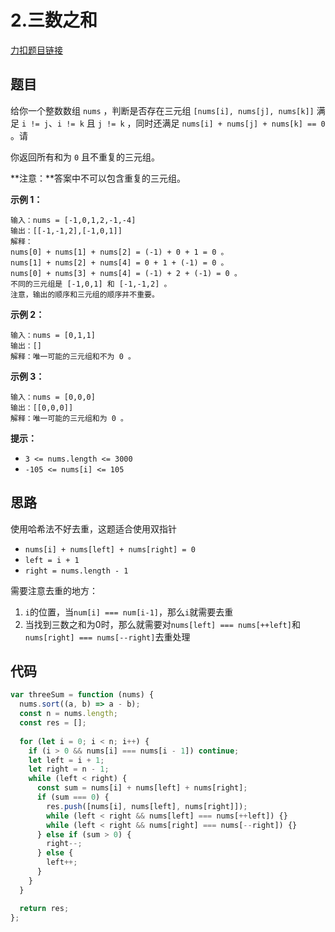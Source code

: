 # 2.三数之和

[力扣题目链接](https://leetcode.cn/problems/3sum/)

## 题目

给你一个整数数组 `nums` ，判断是否存在三元组 `[nums[i], nums[j], nums[k]]` 满足 `i != j`、`i != k` 且 `j != k` ，同时还满足 `nums[i] + nums[j] + nums[k] == 0` 。请

你返回所有和为 `0` 且不重复的三元组。

**注意：**答案中不可以包含重复的三元组。

 

**示例 1：**

```
输入：nums = [-1,0,1,2,-1,-4]
输出：[[-1,-1,2],[-1,0,1]]
解释：
nums[0] + nums[1] + nums[2] = (-1) + 0 + 1 = 0 。
nums[1] + nums[2] + nums[4] = 0 + 1 + (-1) = 0 。
nums[0] + nums[3] + nums[4] = (-1) + 2 + (-1) = 0 。
不同的三元组是 [-1,0,1] 和 [-1,-1,2] 。
注意，输出的顺序和三元组的顺序并不重要。
```

**示例 2：**

```
输入：nums = [0,1,1]
输出：[]
解释：唯一可能的三元组和不为 0 。
```

**示例 3：**

```
输入：nums = [0,0,0]
输出：[[0,0,0]]
解释：唯一可能的三元组和为 0 。
```

 

**提示：**

- `3 <= nums.length <= 3000`
- `-105 <= nums[i] <= 105`

## 思路

使用哈希法不好去重，这题适合使用双指针

- `nums[i] + nums[left] + nums[right] = 0`
- `left = i + 1`
- `right = nums.length - 1`

需要注意去重的地方：

1. `i`的位置，当`num[i] === num[i-1]`，那么`i`就需要去重
2. 当找到三数之和为0时，那么就需要对`nums[left] === nums[++left]`和`nums[right] === nums[--right]`去重处理

## 代码

~~~js
var threeSum = function (nums) {
  nums.sort((a, b) => a - b);
  const n = nums.length;
  const res = [];
  
  for (let i = 0; i < n; i++) {
    if (i > 0 && nums[i] === nums[i - 1]) continue;
    let left = i + 1;
    let right = n - 1;
    while (left < right) {
      const sum = nums[i] + nums[left] + nums[right];
      if (sum === 0) {
        res.push([nums[i], nums[left], nums[right]]);
        while (left < right && nums[left] === nums[++left]) {}
        while (left < right && nums[right] === nums[--right]) {}
      } else if (sum > 0) {
        right--;
      } else {
        left++;
      }
    }
  }

  return res;
};
~~~

